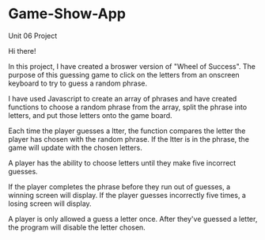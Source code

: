 # Game-Show-App
 Unit 06 Project
 
 Hi there!

In this project, I have created a broswer version of "Wheel of Success". The purpose of this guessing game to click on the letters from an onscreen keyboard to try to guess a random phrase.

I have used Javascript to create an array of phrases and have created functions to choose a random phrase from the array, split the phrase into letters, and put those letters onto the game board.

Each time the player guesses a ltter, the function compares the letter the player has chosen with the random phrase. If the ltter is in the phrase, the game will update with the chosen letters.

A player has the ability to choose letters until they make five incorrect guesses. 

If the player completes the phrase before they run out of guesses, a winning screen will display. If the player guesses incorrectly five times, a losing screen will display. 

A player is only allowed a guess a letter once. After they've guessed a letter, the program will disable the letter chosen. 
